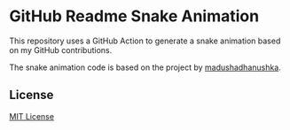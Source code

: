 # GitHub Readme Snake Animation

This repository uses a GitHub Action to generate a snake animation based on my GitHub contributions.

The snake animation code is based on the project by [madushadhanushka](https://github.com/madushadhanushka/github-readme).

## License

[MIT License](LICENSE)
